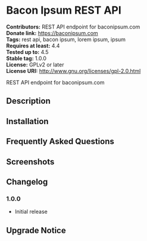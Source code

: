 # Bacon Ipsum REST API #
**Contributors:** REST API endpoint for baconipsum.com  
**Donate link:** https://baconipsum.com  
**Tags:** rest api, bacon ipsum, lorem ipsum, ipsum  
**Requires at least:** 4.4  
**Tested up to:** 4.5  
**Stable tag:** 1.0.0  
**License:** GPLv2 or later  
**License URI:** http://www.gnu.org/licenses/gpl-2.0.html  

REST API endpoint for baconipsum.com

## Description ##


## Installation ##


## Frequently Asked Questions ##



## Screenshots ##


## Changelog ##

### 1.0.0 ###
* Initial release

## Upgrade Notice ##


